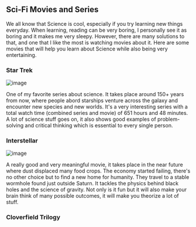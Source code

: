 ## Sci-Fi Movies and Series
  We all know that Science is cool, especially if you try learning new things everyday. When learning, reading can be very boring, I personally see it as boring and it makes me very sleepy. However, there are many solutions to that, and one that I like the most is watching movies about it. Here are some movies that will help you learn about Science while also being very entertaining.
  
### Star Trek
  ![image](https://user-images.githubusercontent.com/103241776/167341890-60fa74f8-38f5-4077-88f3-9d0023922874.png)
  
  One of my favorite series about science. It takes place around 150+ years from now, where people abord starships venture across the galaxy and encounter new species and new worlds. It's a very interesting series with a total watch time (combined series and movie) of 651 hours and 48 minutes. A lot of science stuff goes on, it also shows good examples of problem-solving and critical thinking which is essential to every single person.
  
### Interstellar
  ![image](https://user-images.githubusercontent.com/103241776/167344994-37741130-daab-4242-97b9-eec2d052d778.png)
  
  A really good and very meaningful movie, it takes place in the near future where dust displaced many food crops. The economy started failing, there's no other choice but to find a new home for humanity. They travel to a stable wormhole found just outside Saturn. It tackles the physics behind black holes and the science of gravity. Not only is it fun but it will also make your brain think of many possible outcomes, it will make you theorize a lot of stuff.
  
 ### Cloverfield Trilogy
   
